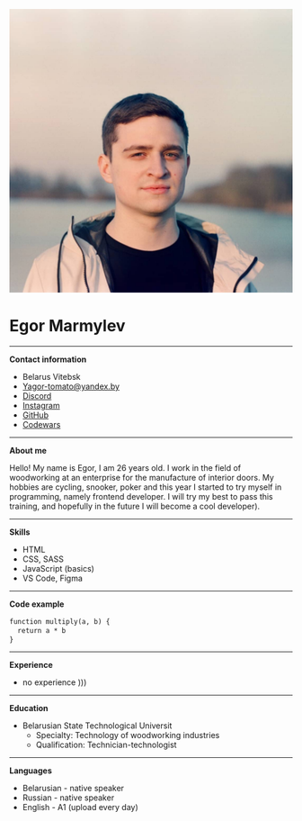 ![](/photo.jpg)
# Egor Marmylev
***
**Contact information**
- Belarus Vitebsk
- [Yagor-tomato@yandex.by](Yagor-tomato@yandex.by)
- [Discord](egor-tomato#1816)
- [Instagram](https://www.instagram.com/voodoo_men/)
- [GitHub](https://github.com/Egor-tomato)
- [Codewars](https://www.codewars.com/users/Egor-tomato)


***
**About me**

Hello! My name is Egor, I am 26 years old. I work in the field of woodworking at an enterprise for the manufacture of interior doors. My hobbies are cycling, snooker, poker and this year I started to try myself in programming, namely frontend developer. I will try my best to pass this training, and hopefully in the future I will become a cool developer).

***

**Skills**

- HTML
- CSS, SASS
- JavaScript (basics)
- VS Code, Figma

***

**Code example**

```JS 
function multiply(a, b) {
  return a * b 
} 
```

***

**Experience**

- no experience )))

***

**Education**

* Belarusian State Technological Universit
  * Specialty: Technology of woodworking industries
  * Qualification: Technician-technologist

***

**Languages**

- Belarusian - native speaker
- Russian - native speaker
- English - A1 (upload every day)
